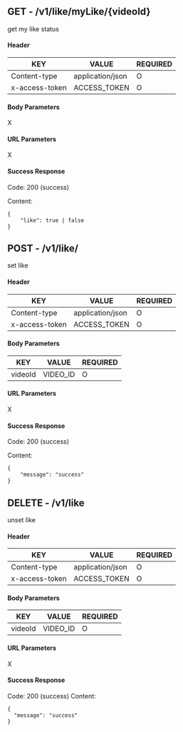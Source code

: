 ## GET - /v1/like/myLike/{videoId}

get my like status

#### Header

| KEY            | VALUE            | REQUIRED |
| -------------- | ---------------- | -------- |
| Content-type   | application/json | O        |
| x-access-token | ACCESS_TOKEN     | O        |


#### Body Parameters

X

#### URL Parameters

X


#### Success Response

Code: 200 (success)

Content:
~~~
{
    "like": true | false
}
~~~


## POST - /v1/like/

set like

#### Header

| KEY            | VALUE            | REQUIRED |
| -------------- | ---------------- | -------- |
| Content-type   | application/json | O        |
| x-access-token | ACCESS_TOKEN     | O        |


#### Body Parameters

| KEY         | VALUE            | REQUIRED |
| ----------- | ---------------- | -------- |
| videoId     | VIDEO_ID         | O        |


#### URL Parameters

X


#### Success Response

Code: 200 (success)

Content:
~~~
{
    "message": "success"
}
~~~



## DELETE - /v1/like

unset like


#### Header

| KEY            | VALUE            | REQUIRED |
| -------------- | ---------------- | -------- |
| Content-type   | application/json | O        |
| x-access-token | ACCESS_TOKEN     | O        |


#### Body Parameters

| KEY     | VALUE    | REQUIRED |
| ------- | -------- | -------- |
| videoId | VIDEO_ID | O        |


#### URL Parameters

X


#### Success Response

Code: 200 (success)
Content:
~~~
{
  "message": "success"
}
~~~
